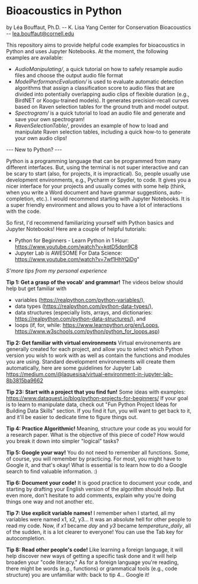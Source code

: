 # Bioacoustics in Python

by Léa Bouffaut, Ph.D. -- K. Lisa Yang Center for Conservation Bioacoustics -- lea.bouffaut@cornell.edu

This repository aims to provide helpful code examples for bioacoustics in Python and uses Jupyter Notebooks. At the moment, the following examples are available:
* _AudioManipulating/_, a quick tutorial on how to safely resample audio files and choose the output audio file format
* _ModelPerformancEvaluation/_ is used to evaluate automatic detection algorithms that assign a classification score to audio files that are divided into potentially overlapping audio clips of flexible duration (e.g., BirdNET or Koogu-trained models). It generates precision-recall curves based on Raven selection tables for the ground truth and model output.
* _Spectrogram/_ is a quick tutorial to load an audio file and generate and save your own spectrogram!
* _RavenSelectionTable/_, provides an example of how to load and manipulate Raven selection tables, including a quick how-to to generate your own audio clips!

--- New to Python? ---

Python is a  programming language that can be programmed from many different interfaces. But, using the terminal is not super interactive and can be scary to start (also, for projects, it is impractical).  So, people usually use development environments, e.g., Pycharm or Spyder, to code. It gives you a nicer interface for your projects and usually comes with some help (think, when you write a Word document and have grammar suggestions, auto-completion, etc.). I would recommend starting with Jupyter Notebooks. It is a super friendly environment and allows you to have a lot of interactions with the code.

So first, I'd recommend familiarizing yourself with Python basics and Jupyter Notebooks! Here are a couple of helpful tutorials:
* Python for Beginners - Learn Python in 1 Hour: https://www.youtube.com/watch?v=kqtD5dpn9C8
* Jupyter Lab is AWESOME For Data Science: https://www.youtube.com/watch?v=7wf1HhYQiDg"


_S'more tips from my personal experience_

**Tip 1: Get a grasp of the vocab' and grammar!**
The videos below should help but get familiar with 
* variables (https://realpython.com/python-variables/),
* data types (https://realpython.com/python-data-types/),
* data structures (especially lists, arrays, and dictionaries: https://realpython.com/python-data-structures/), and
* loops (if, for, while: https://www.learnpython.org/en/Loops, https://www.w3schools.com/python/python_for_loops.asp)

**Tip 2: Get familiar with virtual environments**
Virtual environements are generally created for each project, and allow you to select which Python version you wish to work with as well as contain the functions and modules you are using. Standard development environements will create them automatically, here are some guidelines for Jupyter Lab https://medium.com/@laquesisa/virtual-environment-in-jupyter-lab-8b3815ba9662

**Tip 23: Start with a project that you find fun!**
Some ideas with examples: 
https://www.dataquest.io/blog/python-projects-for-beginners/ 
If your goal is to learn to manipulate data, check out "Fun Python Project Ideas for Building Data Skills" section. If you find it fun, you will want to get back to it, and it'll be easier to dedicate time to figure things out.

**Tip 4: Practice Algorithmic!**
Meaning, structure your code as you would for a research paper. What is the objective of this piece of code? How would you break it down into simpler "logical" tasks? 

**Tip 5: Google your way!**
You do not need to remember all functions. Some, of course, you will remember by practicing. For most, you might have to Google it, and that's okay! What is essential is to learn how to do a Google search to find valuable information. :)

**Tip 6: Document your code!**
It is good practice to document your code, and starting by drafting your English version of the algorithm should help. But even more, don't hesitate to add comments, explain why you're doing things one way and not another etc.

**Tip 7: Use explicit variable names!** 
I remember when I started, all my variables were named x1, x2, y3... It was an absolute hell for other people to read my code. Now, if _x1_ became _day_ and _y3_ became _temperature_daily_, all of the sudden, it is a lot clearer to everyone! You can use the Tab key for autocompletion. 

**Tip 8: Read other people's code!**
Like learning a foreign language, it will help discover new ways of getting a specific task done and it will help broaden your "code literacy." As for a foreign language you're reading, there might be words (e.g., functions) or grammatical tools (e.g., code structure) you are unfamiliar with: back to tip 4... Google it!
